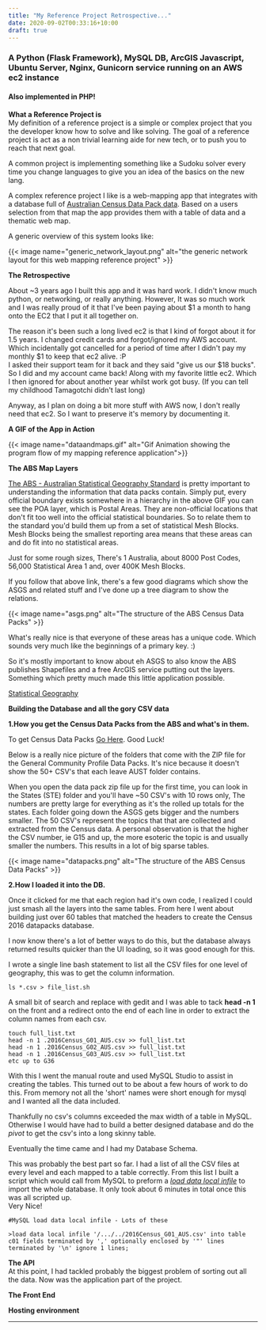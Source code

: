 ```yaml
---
title: "My Reference Project Retrospective..."
date: 2020-09-02T00:33:16+10:00
draft: true
---
```

### A Python (Flask Framework), MySQL DB, ArcGIS Javascript, Ubuntu Server, Nginx, Gunicorn service running on an AWS ec2 instance
#### Also implemented in PHP!

**What a Reference Project is**  
My definition of a reference project is a simple or complex project that you the developer know how to solve and like solving. 
The goal of a reference project is act as a non trivial learning aide for new tech, or to push you to reach that next goal.

A common project is implementing something like a Sudoku solver every time you change languages to give you an idea of the basics on the new lang. 

A complex reference project I like is a web-mapping app that integrates with a database full of [Australian Census Data Pack data](https://datapacks.censusdata.abs.gov.au/datapacks/). 
Based on a users selection from that map the app provides them with a table of data and a thematic web map. 

A generic overview of this system looks like:

{{< image name="generic_network_layout.png" alt="the generic network layout for this web mapping reference project" >}}

**The Retrospective**

About ~3 years ago I built this app and it was hard work. I didn't know much python, or networking, or really anything. However, It was so much work and I was really proud of it that I've been paying about $1 a month to hang onto the EC2 that I put it all together on. 

The reason it's been such a long lived ec2 is that I kind of forgot about it for 1.5 years. I changed credit cards and forgot/ignored my AWS account. Which incidentally got cancelled for a period of time after I didn't pay my monthly $1 to keep that ec2 alive. :P  
I asked their support team for it back and they said "give us our $18 bucks". So I did and my account came back! Along with my favorite little ec2. Which I then ignored for about another year whilst work got busy. (If you can tell my childhood Tamagotchi didn't last long)

Anyway, as I plan on doing a bit more stuff with AWS now, I don't really need that ec2. So I want to preserve it's memory by documenting it. 

**A GIF of the App in Action**

{{< image name="dataandmaps.gif" alt="Gif Animation showing the program flow of my mapping reference application">}}



**The ABS Map Layers**

[The ABS - Australian Statistical Geography Standard](https://www.abs.gov.au/websitedbs/d3310114.nsf/home/australian+statistical+geography+standard+(asgs))
is pretty important to understanding the information that data packs contain. Simply put, every official boundary exists somewhere in a hierarchy in the above GIF you can see the POA layer, which is Postal Areas. They are non-official locations that don't fit too well into the official statistical boundaries. So to relate them to the standard you'd build them up from a set of statistical Mesh Blocks. 
Mesh Blocks being the smallest reporting area means that these areas can and do fit into no statistical areas.

Just for some rough sizes, There's 1 Australia, about 8000 Post Codes, 56,000 Statistical Area 1 and, over 400K Mesh Blocks.

If you follow that above link, there's a few good diagrams which show the ASGS and related stuff and I've done up a tree diagram to show the relations. 

{{< image name="asgs.png" alt="The structure of the ABS Census Data Packs" >}}

What's really nice is that everyone of these areas has a unique code. Which sounds very much like the beginnings of a primary key. :) 

So it's mostly important to know about eh ASGS to also know the ABS publishes Shapefiles and a free ArcGIS service putting out the layers. 
Something which pretty much made this little application possible.

[Statistical Geography](https://www.abs.gov.au/websitedbs/D3310114.nsf/home/geography)

**Building the Database and all the gory CSV data**

**1.How you get the Census Data Packs from the ABS and what's in them.**

To get Census Data Packs [Go Here](https://datapacks.censusdata.abs.gov.au/datapacks/). Good Luck!

Below is a really nice picture of the folders that come with the ZIP file for the General Community Profile Data Packs. It's nice because it doesn't show the 50+ CSV's that each leave AUST folder contains. 

When you open the data pack zip file up for the first time, you can look in the States (STE) folder and you'll have ~50 CSV's with 10 rows only, The numbers are pretty large for everything as it's the rolled up totals for the states. Each folder going down the ASGS gets bigger and the numbers smaller. The 50 CSV's represent the topics that that are collected and extracted from the Census data. A personal observation is that the higher the CSV number, ie G15 and up, the more esoteric the topic is and usually smaller the numbers. This results in a lot of big sparse tables.

{{< image name="datapacks.png" alt="The structure of the ABS Census Data Packs" >}}

**2.How I loaded it into the DB.**  

Once it clicked for me that each region had it's own code, I realized I could just smash all the layers into the same tables. From here I went about building just over 60 tables that matched the headers to create the Census 2016 datapacks database.

I now know there's a lot of better ways to do this, but the database always returned results quicker than the UI loading, so it was good enough for this.

I wrote a single line bash statement to list all the CSV files for one level of geography, this was to get the column information.

```
ls *.csv > file_list.sh
```

A small bit of search and replace with gedit and I was able to tack **head -n 1** on the front and a redirect onto the end of each line in order to extract the column names from each csv.
```
touch full_list.txt
head -n 1 .2016Census_G01_AUS.csv >> full_list.txt
head -n 1 .2016Census_G02_AUS.csv >> full_list.txt
head -n 1 .2016Census_G03_AUS.csv >> full_list.txt
etc up to G36
```

With this I went the manual route and used MySQL Studio to assist in creating the tables. This turned out to be about a few hours of work to do this. From memory not all the 'short' names were short enough for mysql and I wanted all the data included.

Thankfully no csv's columns exceeded the max width of a table in MySQL. Otherwise I would have had to build a better designed database and do the *pivot* to get the csv's into a long skinny table.

Eventually the time came and I had my Database Schema. 

This was probably the best part so far. I had a list of all the CSV files at every level and each mapped to a table correctly. From this list I built a script which would call from MySQL to preform a [*load data local infile*](https://dev.mysql.com/doc/refman/8.0/en/load-data.html) to import the whole database. It only took about 6 minutes in total once this was all scripted up.  
Very Nice!

```
#MySQL load data local infile - Lots of these

>load data local infile '/.../../2016Census_G01_AUS.csv' into table c01 fields terminated by ',' optionally enclosed by '"' lines terminated by '\n' ignore 1 lines;
```

**The API**  
At this point, I had tackled probably the biggest problem of sorting out all the data. Now was the application part of the project.

**The Front End**

**Hosting environment**





















---